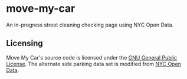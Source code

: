 move-my-car
===========

An in-progress street cleaning checking page using NYC Open Data.

Licensing
---------
Move My Car's source code is licensed under the [GNU General Public License](http://www.gnu.org/licenses/gpl.html). The alternate side parking data set is modified from [NYC Open Data](http://www.nyc.gov/html/data/about.html).


